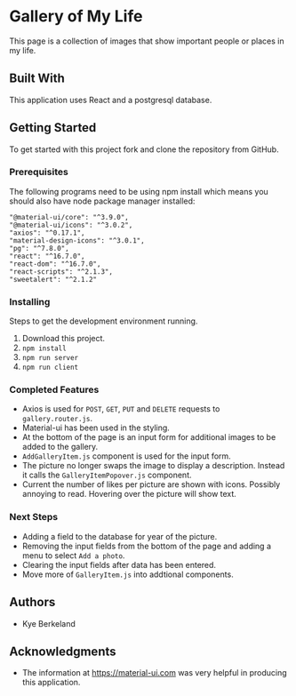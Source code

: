 # Gallery of My Life

This page is a collection of images that show important people or places in my life.

## Built With

This application uses React and a postgresql database.

## Getting Started

To get started with this project fork and clone the repository from GitHub.

### Prerequisites

The following programs need to be using npm install which means you should also have node package manager installed:

    "@material-ui/core": "^3.9.0",
    "@material-ui/icons": "^3.0.2",
    "axios": "^0.17.1",
    "material-design-icons": "^3.0.1",
    "pg": "^7.8.0",
    "react": "^16.7.0",
    "react-dom": "^16.7.0",
    "react-scripts": "^2.1.3",
    "sweetalert": "^2.1.2"


### Installing

Steps to get the development environment running.

1. Download this project.
2. `npm install`
3. `npm run server`
4. `npm run client`


### Completed Features

- Axios is used for `POST`, `GET`, `PUT` and `DELETE` requests to `gallery.router.js`.
- Material-ui has been used in the styling.
- At the bottom of the page is an input form for additional images to be added to the gallery.
- `AddGalleryItem.js` component is used for the input form.
- The picture no longer swaps the image to display a description. Instead it calls the `GalleryItemPopover.js` component.
- Current the number of likes per picture are shown with icons. Possibly annoying to read. Hovering over the picture will show text.

### Next Steps

- Adding a field to the database for year of the picture.
- Removing the input fields from the bottom of the page and adding a menu to select `Add a photo`.
- Clearing the input fields after data has been entered.
- Move more of `GalleryItem.js` into addtional components.

## Authors

* Kye Berkeland


## Acknowledgments

* The information at https://material-ui.com was very helpful in producing this application.

